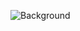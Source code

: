 <div id="background" markdown=1 style="width: 100%;height: 100%">
  
![Background](https://jack.engineering/assets/img/SA_back.png)

</div>

<div id="body" markdown=1>

# Sample Title

This is some text. Interesting

</div>

